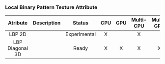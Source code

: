 ### Local Binary Pattern Texture Attribute

|  **Atribute**   | **Description** |  **Status**  | **CPU** | **GPU** | **Multi-CPU** | **Multi-GPU** |
|:---------------:|:---------------:|:------------:|:-------:|:-------:|:-------------:|:-------------:|
|     LBP 2D      |                 | Experimental |    X    |         |       X       |               |
| LBP Diagonal 3D |                 |    Ready     |    X    |    X    |       X       |       X       |
